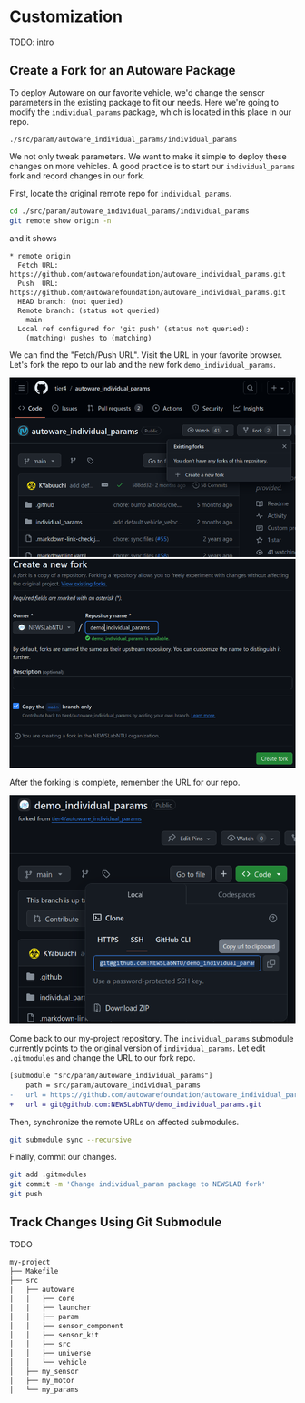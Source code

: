 # Customization

TODO: intro

## Create a Fork for an Autoware Package

To deploy Autoware on our favorite vehicle, we'd change the sensor
parameters in the existing package to fit our needs. Here we're going
to modify the `individual_params` package, which is located in this
place in our repo.

```
./src/param/autoware_individual_params/individual_params
```

We not only tweak parameters. We want to make it simple to deploy
these changes on more vehicles. A good practice is to start our
`individual_params` fork and record changes in our fork.

First, locate the original remote repo for `individual_params`.

```bash
cd ./src/param/autoware_individual_params/individual_params
git remote show origin -n
```

and it shows

```
* remote origin
  Fetch URL: https://github.com/autowarefoundation/autoware_individual_params.git
  Push  URL: https://github.com/autowarefoundation/autoware_individual_params.git
  HEAD branch: (not queried)
  Remote branch: (status not queried)
    main
  Local ref configured for 'git push' (status not queried):
    (matching) pushes to (matching)
```


We can find the "Fetch/Push URL". Visit the URL in your favorite
browser. Let's fork the repo to our lab and the new fork
`demo_individual_params`.

![](../media/fork_individual_params.png)
![](../media/name_demo_individual_params.png)

After the forking is complete, remember the URL for our repo.

![](../media/copy_demo_individual_params_url.png)

Come back to our my-project repository. The `individual_params`
 submodule currently points to the original version of
 `individual_params`. Let edit `.gitmodules` and change the URL to our
 fork repo.

```diff
[submodule "src/param/autoware_individual_params"]
	path = src/param/autoware_individual_params
- 	url = https://github.com/autowarefoundation/autoware_individual_params.git
+ 	url = git@github.com:NEWSLabNTU/demo_individual_params.git
```

Then, synchronize the remote URLs on affected submodules.

```bash
git submodule sync --recursive
```

Finally, commit our changes.

```bash
git add .gitmodules
git commit -m 'Change individual_param package to NEWSLAB fork'
git push
```

## Track Changes Using Git Submodule

TODO

```
my-project
├── Makefile
├── src
│   ├── autoware
│   │   ├── core
│   │   ├── launcher
│   │   ├── param
│   │   ├── sensor_component
│   │   ├── sensor_kit
│   │   ├── src
│   │   ├── universe
│   │   └── vehicle
│   ├── my_sensor
│   ├── my_motor
│   └── my_params
```
